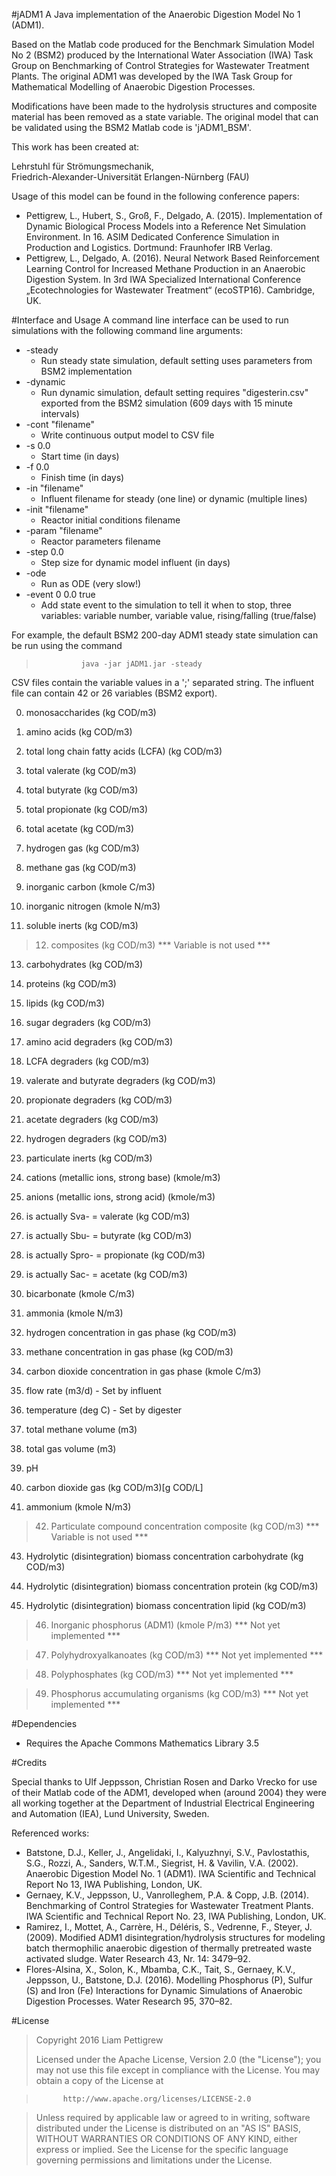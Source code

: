 #jADM1
A Java implementation of the Anaerobic Digestion Model No 1 (ADM1).

Based on the Matlab code produced for the Benchmark Simulation Model No 2 (BSM2) produced by the International Water Association (IWA) Task Group on Benchmarking of Control Strategies for Wastewater Treatment Plants. The original ADM1 was developed by the IWA Task Group for Mathematical Modelling of Anaerobic Digestion Processes.

Modifications have been made to the hydrolysis structures and composite material has been removed as a state variable. The original model that can be validated using the BSM2 Matlab code is 'jADM1_BSM'.

This work has been created at:

Lehrstuhl für Strömungsmechanik,  
Friedrich-Alexander-Universität Erlangen-Nürnberg (FAU)


Usage of this model can be found in the following conference papers:

* Pettigrew, L., Hubert, S., Groß, F., Delgado, A. (2015). Implementation of Dynamic Biological Process Models into a Reference Net Simulation Environment. In 16. ASIM Dedicated Conference Simulation in Production and Logistics. Dortmund: Fraunhofer IRB Verlag.
* Pettigrew, L., Delgado, A. (2016). Neural Network Based Reinforcement Learning Control for Increased Methane Production in an Anaerobic Digestion System. In 3rd IWA Specialized International Conference „Ecotechnologies for Wastewater Treatment“ (ecoSTP16). Cambridge, UK.


#Interface and Usage
A command line interface can be used to run simulations with the following command line arguments:

* -steady		  
  * Run steady state simulation, default setting uses parameters from BSM2 implementation
* -dynamic 			
  * Run dynamic simulation, default setting requires "digesterin.csv" exported from the BSM2 simulation (609 days with 15 minute intervals)
* -cont "filename" 	
  * Write continuous output model to CSV file
* -s 0.0			 	
  * Start time (in days)
* -f 0.0				
  * Finish time (in days)
* -in "filename"		
  * Influent filename for steady (one line) or dynamic (multiple lines)
* -init "filename"		
  * Reactor initial conditions filename
* -param "filename"	
  * Reactor parameters filename
* -step 0.0			
  * Step size for dynamic model influent (in days)
* -ode 				
  * Run as ODE (very slow!)
* -event 0 0.0 true 	
  * Add state event to the simulation to tell it when to stop, three variables: variable number, variable value, rising/falling (true/false)
  

For example, the default BSM2 200-day ADM1 steady state simulation can be run using the command 

> 				java -jar jADM1.jar -steady
 
 
 
CSV files contain the variable values in a ';' separated string. The influent file can contain 42 or 26 variables (BSM2 export).

0) monosaccharides (kg COD/m3)

1) amino acids (kg COD/m3)

2) total long chain fatty acids (LCFA) (kg COD/m3)

3) total valerate (kg COD/m3)

4) total butyrate (kg COD/m3)

5) total propionate (kg COD/m3)

6) total acetate (kg COD/m3)

7) hydrogen gas (kg COD/m3)

8) methane gas (kg COD/m3)

9) inorganic carbon (kmole C/m3)

10) inorganic nitrogen (kmole N/m3)

11) soluble inerts (kg COD/m3)

>12) composites (kg COD/m3) *** Variable is not used ***

13) carbohydrates (kg COD/m3)

14) proteins (kg COD/m3)

15) lipids (kg COD/m3)	
	
16) sugar degraders (kg COD/m3)

17) amino acid degraders (kg COD/m3)

18) LCFA degraders (kg COD/m3)

19) valerate and butyrate degraders (kg COD/m3)

20) propionate degraders (kg COD/m3)

21) acetate degraders (kg COD/m3)

22) hydrogen degraders (kg COD/m3)

23) particulate inerts (kg COD/m3)


24) cations (metallic ions, strong base) (kmole/m3)

25) anions (metallic ions, strong acid) (kmole/m3)

26) is actually Sva- = valerate (kg COD/m3)

27) is actually Sbu- = butyrate (kg COD/m3)

28) is actually Spro- = propionate (kg COD/m3)

29) is actually Sac- = acetate (kg COD/m3)

30) bicarbonate (kmole C/m3)

31) ammonia (kmole N/m3)

32) hydrogen concentration in gas phase (kg COD/m3)

33) methane concentration in gas phase (kg COD/m3)

34) carbon dioxide concentration in gas phase (kmole C/m3)

35) flow rate (m3/d) - Set by influent

36) temperature (deg C) - Set by digester

37) total methane volume (m3)

38) total gas volume (m3)

39) pH

40) carbon dioxide gas (kg COD/m3)[g COD/L]

41) ammonium (kmole N/m3)

>42) Particulate compound concentration composite (kg COD/m3) *** Variable is not used ***

43) Hydrolytic (disintegration) biomass concentration carbohydrate (kg COD/m3)

44) Hydrolytic (disintegration) biomass concentration protein (kg COD/m3)

45) Hydrolytic (disintegration) biomass concentration lipid (kg COD/m3)

>46) Inorganic phosphorus (ADM1) (kmole P/m3) *** Not yet implemented ***

>47) Polyhydroxyalkanoates (kg COD/m3) *** Not yet implemented ***

>48) Polyphosphates (kg COD/m3) *** Not yet implemented ***

>49) Phosphorus accumulating organisms (kg COD/m3) *** Not yet implemented ***


#Dependencies
* Requires the Apache Commons Mathematics Library 3.5


#Credits

Special thanks to Ulf Jeppsson, Christian Rosen and Darko Vrecko for use of their Matlab code of the ADM1, developed when (around 2004) they were all working together at the Department of Industrial Electrical Engineering and Automation (IEA), Lund University, Sweden.


Referenced works:

* Batstone, D.J., Keller, J., Angelidaki, I., Kalyuzhnyi, S.V., Pavlostathis, S.G., Rozzi, A., Sanders, W.T.M., Siegrist, H. & Vavilin, V.A. (2002). Anaerobic Digestion Model No. 1 (ADM1). IWA Scientific and Technical Report No 13, IWA Publishing, London, UK.
* Gernaey, K.V., Jeppsson, U., Vanrolleghem, P.A. & Copp, J.B. (2014). Benchmarking of Control Strategies for Wastewater Treatment Plants. IWA Scientific and Technical Report No. 23, IWA Publishing, London, UK.
* Ramirez, I., Mottet, A., Carrère, H., Déléris, S., Vedrenne, F., Steyer, J. (2009). Modified ADM1 disintegration/hydrolysis structures for modeling batch thermophilic anaerobic digestion of thermally pretreated waste activated sludge. Water Research 43, Nr. 14: 3479–92.
* Flores-Alsina, X., Solon, K., Mbamba, C.K., Tait, S., Gernaey, K.V., Jeppsson, U., Batstone, D.J. (2016). Modelling Phosphorus (P), Sulfur (S) and Iron (Fe) Interactions for Dynamic Simulations of Anaerobic Digestion Processes. Water Research 95, 370–82.


#License
>Copyright 2016 Liam Pettigrew
>
> Licensed under the Apache License, Version 2.0 (the "License");
> you may not use this file except in compliance with the License.
> You may obtain a copy of the License at


>			http://www.apache.org/licenses/LICENSE-2.0        


> Unless required by applicable law or agreed to in writing, software distributed under the License is distributed on an "AS IS" BASIS, WITHOUT WARRANTIES OR CONDITIONS OF ANY KIND, either express or implied.
> See the License for the specific language governing permissions and limitations under the License.

